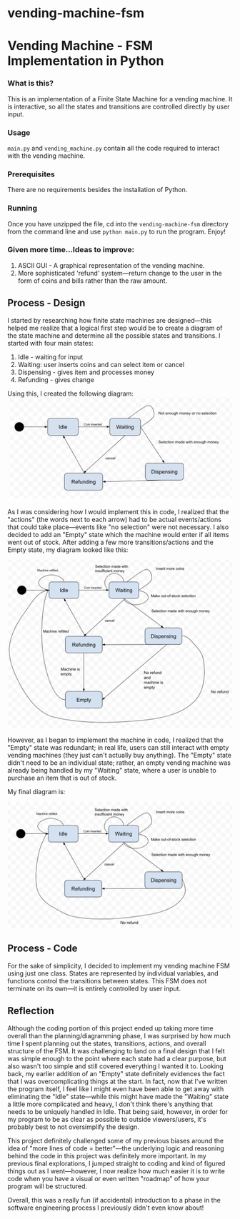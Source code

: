 # vending-machine-fsm

# Vending Machine - FSM Implementation in Python

### What is this? 
This is an implementation of a Finite State Machine for a vending machine. It is interactive, so all the states and transitions are controlled directly by user input. 

### Usage
`main.py` and `vending_machine.py` contain all the code required to interact with the vending machine. 

### Prerequisites
There are no requirements besides the installation of Python.

### Running 
Once you have unzipped the file, cd into the `vending-machine-fsm` directory from the command line and use `python main.py` to run the program. Enjoy!

### Given more time...Ideas to improve: 
1. ASCII GUI - A graphical representation of the vending machine.
2. More sophisticated 'refund' system—return change to the user in the form of coins and bills rather than the raw amount.



## Process - Design

I started by researching how finite state machines are designed—this helped me realize that a logical first step would be to create a diagram of the state machine and determine all the possible states and transitions. I started with four main states: 

1. Idle - waiting for input
2. Waiting: user inserts coins and can select item or cancel
3. Dispensing - gives item and processes money
4. Refunding - gives change


Using this, I created the following diagram: 
![FSM1](fsm-1.png)

As I was  considering how I would implement this in code, I realized that the "actions" (the words next to each arrow) had to be actual events/actions that could take place—events like "no selection" were not necessary. I also decided to add an "Empty" state which the machine would enter if all items went out of stock. After adding a few more transitions/actions and the Empty state, my diagram looked like this: 

![FSM2](fsm-2.png)

However, as I began to implement the machine in code, I realized that the "Empty" state was redundant; in real life, users can still interact with empty vending machines (they just can't actually buy anything). The "Empty" state didn't need to be an individual state; rather, an empty vending machine was already being handled by my "Waiting" state, where a user is unable to purchase an item that is out of stock. 

My final diagram is: 

![FSM3](fsm-3.png)


## Process - Code

For the sake of simplicity, I decided to implement my vending machine FSM using just one class. States are represented by individual variables, and functions control the transitions between states. This FSM does not terminate on its own—it is entirely controlled by user input. 


## Reflection

Although the coding portion of this project ended up taking more time overall than the planning/diagramming phase, I was surprised by how much time I spent planning out the states, transitions, actions, and overall structure of the FSM. It was challenging to land on a final design that I felt was simple enough to the point where each state had a clear purpose, but also wasn't too simple and still covered everything I wanted it to. Looking back, my earlier addition of an "Empty" state definitely evidences the fact that I was overcomplicating things at the start. In fact, now that I've written the program itself, I feel like I might even have been able to get away with eliminating the "Idle" state—while this might have made the "Waiting" state a little more complicated and heavy, I don't think there's anything that needs to be uniquely handled in Idle. That being said, however, in order for my program to be as clear as possible to outside viewers/users, it's probably best to not oversimplify the design.

This project definitely challenged some of my previous biases around the idea of "more lines of code = better"—the underlying logic and reasoning behind the code in this project was definitely more important. In my previous final explorations, I jumped straight to coding and kind of figured things out as I went—however, I now realize how much easier it is to write code when you have a visual or even written "roadmap" of how your program will be structured. 

Overall, this was a really fun (if accidental) introduction to a phase in the software engineering process I previously didn't even know about! 